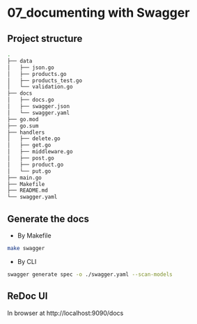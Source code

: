 # 07_documenting with Swagger

## Project structure

```sh
.
├── data
│   ├── json.go
│   ├── products.go
│   ├── products_test.go
│   └── validation.go
├── docs
│   ├── docs.go
│   ├── swagger.json
│   └── swagger.yaml
├── go.mod
├── go.sum
├── handlers
│   ├── delete.go
│   ├── get.go
│   ├── middleware.go
│   ├── post.go
│   ├── product.go
│   └── put.go
├── main.go
├── Makefile
├── README.md
└── swagger.yaml
```

## Generate the docs
- By Makefile
```sh
make swagger
```

- By CLI
```sh
swagger generate spec -o ./swagger.yaml --scan-models
```

## ReDoc UI
In browser at http://localhost:9090/docs